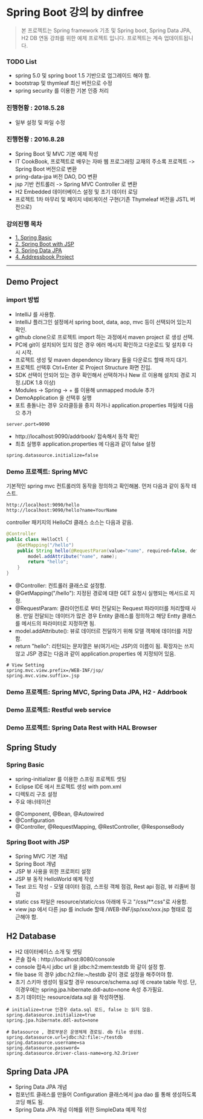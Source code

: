 # Spring Boot 강의 by dinfree
> 본 프로젝트는 Spring framework 기초 및 Spring boot, Spring Data JPA, H2 DB 연동 강좌를 위한 예제 프로젝트 입니다.
> 프로젝트는 계속 업데이트됩니다.

### TODO List
- spring 5.0 및 spring boot 1.5 기반으로 업그레이드 해야 함.
- bootstrap 및 thymleaf 최신 버전으로 수정
- spring security 를 이용한 기본 인증 처리

### 진행현황 : 2018.5.28
- 일부 설정 및 파일 수정

### 진행현황 : 2016.8.28
- Spring Boot 및 MVC 기본 예제 작성
- IT CookBook, 프로젝트로 배우는 자바 웹 프로그래밍 교재의 주소록 프로젝트 -> Spring Boot 버전으로 변환
- pring-data-jpa 버전 DAO, DO 변환
- jsp 기반 컨트롤러 -> Spring MVC Controller 로 변환
- H2 Embedded 데이터베이스 설정 및 초기 데이터 로딩
- 프로젝트 1차 마무리 및 페이지 네비게이션 구현(기존 Thymeleaf 버전을 JSTL 버전으로)

### 강의진행 목차 
- [1. Spring Basic](#spring-basic)
- [2. Spring Boot with JSP](#spring-boot-with-jsp)
- [3. Spring Data JPA](#spring-data-jpa)
- [4. Addressbook Project](#addressbook-project)

--------------------------
## Demo Project
### import 방법
* IntelliJ 를 사용함.
* IntelliJ 플러그인 설정에서 spring boot, data, aop, mvc 등이 선택되어 있는지 확인.
* github clone으로 프로젝트 import 하는 과정에서 maven project 로 생성 선택.
* PC에 git이 설치되어 있지 않은 경우 에러 메시지 확인하고 다운로드 및 설치후 다시 시작.
* 프로젝트 생성 및 maven dependency library 들을 다운로드 할때 까지 대기.
* 프로젝트 선택후 Ctrl+Enter 로 Project Structure 화면 진입.
* SDK 선택이 안되어 있는 경우 확인해서 선택하거나 New 르 이용해 설치되 경로 지정.(JDK 1.8 이상)
* Modules -> Spring -> + 를 이용해 unmapped module 추가
* DemoApplication 을 선택후 실행
* 포트 충돌나는 경우 오라클등을 중지 하거나 application.properties 파일에 다음으 추가
```
server.port=9090
```
* http://localhost:9090/addrbook/  접속해서 동작 확인
* 최초 실행후 application.properties 에 다음과 같이 false 설정 
```
spring.datasource.initialize=false
```

### Demo 프로젝트: Spring MVC
기본적인 spring mvc 컨트롤러의 동작을 정의하고 확인해봄. 먼저 다음과 같이 동작 테스트.
```
http://localhost:9090/hello
http://localhost:9090/hello?name=YourName
```
controller 패키지의 HelloCtl 클래스 소스는 다음과 같음.
```java
@Controller
public class HelloCtl {
	@GetMapping("/hello")
	public String hello(@RequestParam(value="name", required=false, defaultValue="HITLAB") String name, Model model){
        model.addAttribute("name", name);
        return "hello";
	}
}
```
- @Controller: 컨트롤러 클래스로 설정함.
- @GetMapping("/hello"): 지정된 경로에 대한 GET 요청시 실행되는 메서드로 지정.
- @RequestParam: 클라이언트로 부터 전달되는 Request 파라미터를 처리할때 사용. 만일 전달되는 데이터가 많은 경우 Entity 클래스를 정의하고 해당 Entty 클래스를 메서드의 파라미터로 지정하면 됨.
- model.addAttribute(): 뷰로 데이터르 전달하기 위해 모델 객체에 데이터를 저장함.
- return "hello": 리턴되는 문자열은 뷰(여기서는 JSP)의 이름이 됨. 확장자는 쓰지 않고 JSP 경로는 다음과 같이 application.properties 에 지정되어 있음.
```
# View Setting
spring.mvc.view.prefix=/WEB-INF/jsp/
spring.mvc.view.suffix=.jsp
```

### Demo 프로젝트: Spring MVC, Spring Data JPA, H2 - Addrbook

### Demo 프로젝트: Restful web service

### Demo 프로젝트: Spring Data Rest with HAL Browser

## Spring Study
### Spring Basic
* spring-initializer 를 이용한 스프링 프로젝트 셋팅
* Eclipse IDE 에서 프로젝트 생성 with pom.xml
* 디렉토리 구조 설정
* 주요 애너테이션
- @Component, @Bean, @Autowired
- @Configuration
- @Controller, @RequestMapping, @RestController, @ResponseBody
		 
### Spring Boot with JSP
* Spring MVC 기본 개념
* Spring Boot 개념
* JSP 뷰 사용을 위한 프로퍼티 설정
* JSP 뷰 동작 HelloWorld 예제 작성
* Test 코드 작성 - 모델 데이터 점검, 스프링 객체 점검, Rest api 점검, 뷰 리졸버 점검
* static css 파일은 resource/static/css 아래에 두고 "/css/**.css"로 사용함.
* view jsp 에서 다른 jsp 를 include 할때 /WEB-INF/jsp/xxx/xxx.jsp 형태로 접근해야 함. 

## H2 Database
* H2 데이터베이스 소개 및 셋팅
* 콘솔 접속 : http://localhost:8080/console
* console 접속시 jdbc url 을 jdbc:h2:mem:testdb 와 같이 설정 함. 
* file base 의 경우 jdbc:h2:file:~/testdb 같이 경로 설정을 해주어야 함.
* 초기 스키마 생성이 필요할 경우 resource/schema.sql 에 create table 작성. 단, 이경우에는 spring.jpa.hibernate.ddl-auto=none 속성 추가필요.
* 초기 데이터는 resource/data.sql 을 작성하면됨.
```
# initialize=true 인경우 data.sql 로드, false 는 읽지 않음.
spring.datasource.initialize=true
spring.jpa.hibernate.ddl-auto=none

# Datasource , 경로부분은 운영체제 경로임. db file 생성됨.
spring.datasource.url=jdbc:h2:file:~/testdb
spring.datasource.username=sa
spring.datasource.password=
spring.datasource.driver-class-name=org.h2.Driver
```

## Spring Data JPA
* Spring Data JPA 개념
* 컴포넌트 클래스를 만들어 Configuration 클래스에서 jpa dao 를 통해 생성하도록 코딩 해도 됨.
* Spring Data JPA 개념 이해를 위한 SimpleData 예제 작성
